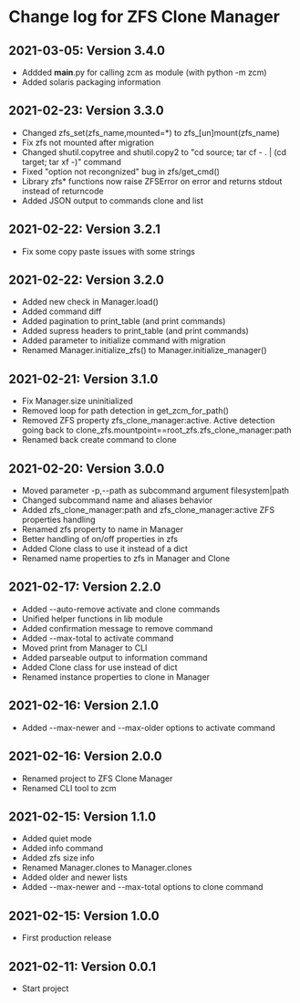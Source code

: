 # Change log for ZFS Clone Manager


## 2021-03-05: Version 3.4.0

- Addded __main__.py for calling zcm as module (with python -m zcm)
- Added solaris packaging information

## 2021-02-23: Version 3.3.0

- Changed zfs_set(zfs_name,mounted=*) to zfs_[un]mount(zfs_name)
- Fix zfs not mounted after migration
- Changed shutil.copytree and shutil.copy2 to "cd source; tar cf - . | (cd target; tar xf -)" command
- Fixed "option not recongnized" bug in zfs/get_cmd()
- Library zfs* functions now raise ZFSError on error and returns stdout instead of returncode
- Added JSON output to commands clone and list


## 2021-02-22: Version 3.2.1

- Fix some copy paste issues with some strings


## 2021-02-22: Version 3.2.0

- Added new check in Manager.load()
- Added command diff
- Added pagination to print_table (and print commands)
- Added supress headers to print_table (and print commands)
- Added parameter to initialize command with migration
- Renamed Manager.initialize_zfs() to Manager.initialize_manager()


## 2021-02-21: Version 3.1.0

- Fix Manager.size uninitialized
- Removed loop for path detection in get_zcm_for_path()
- Removed ZFS property zfs_clone_manager:active.
  Active detection going back to clone_zfs.mountpoint==root_zfs.zfs_clone_manager:path
- Renamed back create command to clone


## 2021-02-20: Version 3.0.0

- Moved parameter -p,--path as subcommand argument filesystem|path
- Changed subcommand name and aliases behavior 
- Added zfs_clone_manager:path and zfs_clone_manager:active ZFS properties handling
- Renamed zfs property to name in Manager
- Better handling of on/off properties in zfs
- Added Clone class to use it instead of a dict
- Renamed name properties to zfs in Manager and Clone


## 2021-02-17: Version 2.2.0

- Added --auto-remove activate and clone commands
- Unified helper functions in lib module
- Added confirmation message to remove command
- Added --max-total to activate command
- Moved print from Manager to CLI
- Added parseable output to information command
- Added Clone class for use instead of dict
- Renamed instance properties to clone in Manager


## 2021-02-16: Version 2.1.0

- Added --max-newer and --max-older options to activate command


## 2021-02-16: Version 2.0.0

- Renamed project to ZFS Clone Manager
- Renamed CLI tool to zcm


## 2021-02-15: Version 1.1.0

- Added quiet mode
- Added info command
- Added zfs size info
- Renamed Manager.clones to Manager.clones
- Added older and newer lists
- Added --max-newer and --max-total options to clone command


## 2021-02-15: Version 1.0.0

- First production release


## 2021-02-11: Version 0.0.1

- Start project

